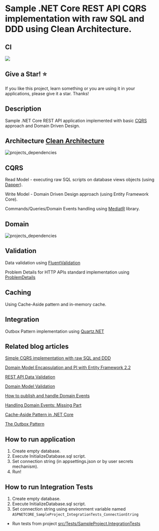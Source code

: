 Sample .NET Core REST API CQRS implementation with raw SQL and DDD using Clean Architecture.
==============================================================
 
## CI

![](https://github.com/kgrzybek/sample-dotnet-core-cqrs-api/workflows/Build%20Pipeline/badge.svg)

## Give a Star! :star:

If you like this project, learn something or you are using it in your applications, please give it a star. Thanks!

## Description
Sample .NET Core REST API application implemented with basic [CQRS](https://docs.microsoft.com/en-us/azure/architecture/guide/architecture-styles/cqrs) approach and Domain Driven Design.

## Architecture [Clean Architecture](http://blog.cleancoder.com/uncle-bob/2012/08/13/the-clean-architecture.html)

![projects_dependencies](docs/clean_architecture.jpg)

## CQRS

Read Model - executing raw SQL scripts on database views objects (using [Dapper](https://github.com/StackExchange/Dapper)).

Write Model - Domain Driven Design approach (using Entity Framework Core).

Commands/Queries/Domain Events handling using [MediatR](https://github.com/jbogard/MediatR) library.

## Domain

![projects_dependencies](docs/domain_model_diagram.png)

## Validation
Data validation using [FluentValidation](https://github.com/JeremySkinner/FluentValidation)

Problem Details for HTTP APIs standard implementation using [ProblemDetails](https://github.com/khellang/Middleware/tree/master/src/ProblemDetails)

## Caching
Using Cache-Aside pattern and in-memory cache.

## Integration
Outbox Pattern implementation using [Quartz.NET](https://github.com/quartznet/quartznet)

## Related blog articles

[Simple CQRS implementation with raw SQL and DDD](http://www.kamilgrzybek.com/design/simple-cqrs-implementation-with-raw-sql-and-ddd/)

[Domain Model Encapsulation and PI with Entity Framework 2.2](http://www.kamilgrzybek.com/design/domain-model-encapsulation-and-pi-with-entity-framework-2-2/)

[REST API Data Validation](http://www.kamilgrzybek.com/design/rest-api-data-validation/)

[Domain Model Validation](http://www.kamilgrzybek.com/design/domain-model-validation/)

[How to publish and handle Domain Events](http://www.kamilgrzybek.com/design/how-to-publish-and-handle-domain-events/)

[Handling Domain Events: Missing Part](http://www.kamilgrzybek.com/design/handling-domain-events-missing-part/)

[Cache-Aside Pattern in .NET Core](http://www.kamilgrzybek.com/design/cache-aside-pattern-in-net-core/)

[The Outbox Pattern](http://www.kamilgrzybek.com/design/the-outbox-pattern/)

## How to run application
1. Create empty database.
2. Execute InitializeDatabase.sql script.
2. Set connection string (in appsettings.json or by user secrets mechanism).
3. Run!

## How to run Integration Tests
1. Create empty database.
2. Execute InitializeDatabase.sql script.
3. Set connection string using environment variable named `ASPNETCORE_SampleProject_IntegrationTests_ConnectionString`
- Run tests from project [src/Tests/SampleProject.IntegrationTests](src/Tests/SampleProject.IntegrationTests)
